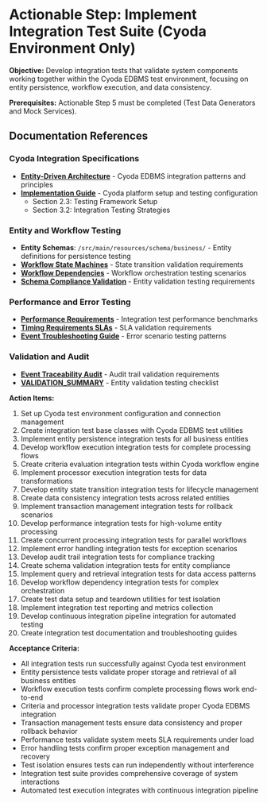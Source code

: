 # Actionable Step: Implement Integration Test Suite (Cyoda Environment Only)

**Objective:** Develop integration tests that validate system components working together within the Cyoda EDBMS test environment, focusing on entity persistence, workflow execution, and data consistency.

**Prerequisites:** Actionable Step 5 must be completed (Test Data Generators and Mock Services).

## Documentation References

### Cyoda Integration Specifications
- **[Entity-Driven Architecture](../../docs/content/System-Specification/architecture/entity-driven-architecture.md)** - Cyoda EDBMS integration patterns and principles
- **[Implementation Guide](../../docs/content/System-Specification/implementation-guide.md)** - Cyoda platform setup and testing configuration
  - Section 2.3: Testing Framework Setup
  - Section 3.2: Integration Testing Strategies

### Entity and Workflow Testing
- **Entity Schemas**: `/src/main/resources/schema/business/` - Entity definitions for persistence testing
- **[Workflow State Machines](../../docs/content/System-Specification/workflows/workflow-state-machines.md)** - State transition validation requirements
- **[Workflow Dependencies](../../docs/content/System-Specification/workflows/workflow-dependencies.md)** - Workflow orchestration testing scenarios
- **[Schema Compliance Validation](../../docs/content/System-Specification/workflows/schema-compliance-validation.md)** - Entity validation testing requirements

### Performance and Error Testing
- **[Performance Requirements](../../docs/content/System-Specification/requirements/performance-requirements.md)** - Integration test performance benchmarks
- **[Timing Requirements SLAs](../../docs/content/System-Specification/requirements/timing-requirements-slas.md)** - SLA validation requirements
- **[Event Troubleshooting Guide](../../docs/content/System-Specification/events/event-troubleshooting-guide.md)** - Error scenario testing patterns

### Validation and Audit
- **[Event Traceability Audit](../../docs/content/System-Specification/events/event-traceability-audit.md)** - Audit trail validation requirements
- **[VALIDATION_SUMMARY](../../docs/content/System-Specification/entities/VALIDATION_SUMMARY.md)** - Entity validation testing checklist

**Action Items:**
1. Set up Cyoda test environment configuration and connection management
2. Create integration test base classes with Cyoda EDBMS test utilities
3. Implement entity persistence integration tests for all business entities
4. Develop workflow execution integration tests for complete processing flows
5. Create criteria evaluation integration tests within Cyoda workflow engine
6. Implement processor execution integration tests for data transformations
7. Develop entity state transition integration tests for lifecycle management
8. Create data consistency integration tests across related entities
9. Implement transaction management integration tests for rollback scenarios
10. Develop performance integration tests for high-volume entity processing
11. Create concurrent processing integration tests for parallel workflows
12. Implement error handling integration tests for exception scenarios
13. Develop audit trail integration tests for compliance tracking
14. Create schema validation integration tests for entity compliance
15. Implement query and retrieval integration tests for data access patterns
16. Develop workflow dependency integration tests for complex orchestration
17. Create test data setup and teardown utilities for test isolation
18. Implement integration test reporting and metrics collection
19. Develop continuous integration pipeline integration for automated testing
20. Create integration test documentation and troubleshooting guides

**Acceptance Criteria:**
- All integration tests run successfully against Cyoda test environment
- Entity persistence tests validate proper storage and retrieval of all business entities
- Workflow execution tests confirm complete processing flows work end-to-end
- Criteria and processor integration tests validate proper Cyoda EDBMS integration
- Transaction management tests ensure data consistency and proper rollback behavior
- Performance tests validate system meets SLA requirements under load
- Error handling tests confirm proper exception management and recovery
- Test isolation ensures tests can run independently without interference
- Integration test suite provides comprehensive coverage of system interactions
- Automated test execution integrates with continuous integration pipeline
